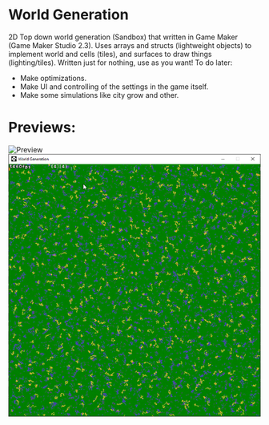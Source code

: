 # World Generation
 2D Top down world generation (Sandbox) that written in Game Maker (Game Maker Studio 2.3). Uses arrays and structs (lightweight objects) to implement world and cells (tiles), and surfaces to draw things (lighting/tiles).
 Written just for nothing, use as you want!
To do later:
 - Make optimizations.
 - Make UI and controlling of the settings in the game itself.
 - Make some simulations like city grow and other.

# Previews:
 ![Preview](preview.gif)
 ![Preview](preview.png)
